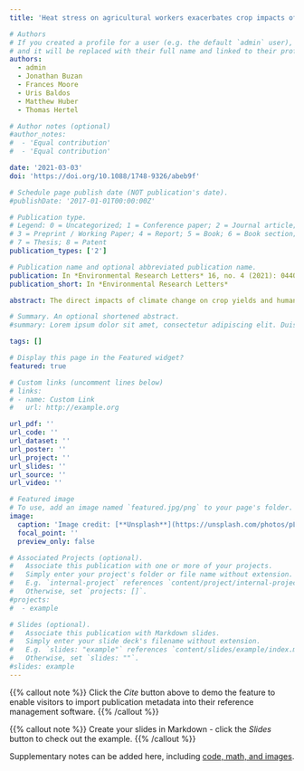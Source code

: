 ```yaml
---
title: 'Heat stress on agricultural workers exacerbates crop impacts of climate change'

# Authors
# If you created a profile for a user (e.g. the default `admin` user), write the username (folder name) here
# and it will be replaced with their full name and linked to their profile.
authors:
  - admin
  - Jonathan Buzan
  - Frances Moore
  - Uris Baldos
  - Matthew Huber
  - Thomas Hertel

# Author notes (optional)
#author_notes:
#  - 'Equal contribution'
#  - 'Equal contribution'

date: '2021-03-03'
doi: 'https://doi.org/10.1088/1748-9326/abeb9f'

# Schedule page publish date (NOT publication's date).
#publishDate: '2017-01-01T00:00:00Z'

# Publication type.
# Legend: 0 = Uncategorized; 1 = Conference paper; 2 = Journal article;
# 3 = Preprint / Working Paper; 4 = Report; 5 = Book; 6 = Book section;
# 7 = Thesis; 8 = Patent
publication_types: ['2']

# Publication name and optional abbreviated publication name.
publication: In *Environmental Research Letters* 16, no. 4 (2021): 044020
publication_short: In *Environmental Research Letters*

abstract: The direct impacts of climate change on crop yields and human health are both well-studied, but the interaction between the two have received little attention. Here we analyze the consequences of global warming for agricultural workers and the crops they cultivate using a global economic model with explicit treatment of the physiological impacts of heat stress on humans' ability to work. The agricultural impacts literature has mostly focused on the effects of climate change on crop yields. However, we find that labor force impacts are equally important up to +3C warming, relative to the 1986-2005 baseline, and these overlooked impacts are dominant in Sub-Saharan Africa and Southeast Asia. In those regions, heat stress with 3C global warming could reduce labor capacity in agriculture by 30-50%, boosting food prices and requiring much higher levels of employment in the farm sector.

# Summary. An optional shortened abstract.
#summary: Lorem ipsum dolor sit amet, consectetur adipiscing elit. Duis posuere tellus ac convallis placerat. Proin tincidunt magna sed ex sollicitudin condimentum.

tags: []

# Display this page in the Featured widget?
featured: true

# Custom links (uncomment lines below)
# links:
# - name: Custom Link
#   url: http://example.org

url_pdf: ''
url_code: ''
url_dataset: ''
url_poster: ''
url_project: ''
url_slides: ''
url_source: ''
url_video: ''

# Featured image
# To use, add an image named `featured.jpg/png` to your page's folder.
image:
  caption: 'Image credit: [**Unsplash**](https://unsplash.com/photos/pLCdAaMFLTE)'
  focal_point: ''
  preview_only: false

# Associated Projects (optional).
#   Associate this publication with one or more of your projects.
#   Simply enter your project's folder or file name without extension.
#   E.g. `internal-project` references `content/project/internal-project/index.md`.
#   Otherwise, set `projects: []`.
#projects:
#  - example

# Slides (optional).
#   Associate this publication with Markdown slides.
#   Simply enter your slide deck's filename without extension.
#   E.g. `slides: "example"` references `content/slides/example/index.md`.
#   Otherwise, set `slides: ""`.
#slides: example
---
```


{{% callout note %}}
Click the _Cite_ button above to demo the feature to enable visitors to import publication metadata into their reference management software.
{{% /callout %}}

{{% callout note %}}
Create your slides in Markdown - click the _Slides_ button to check out the example.
{{% /callout %}}

Supplementary notes can be added here, including [code, math, and images](https://wowchemy.com/docs/writing-markdown-latex/).
